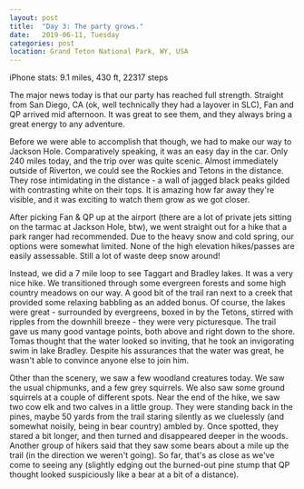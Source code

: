 ```yaml
---
layout: post
title:  "Day 3: The party grows."
date:   2019-06-11, Tuesday
categories: post
location: Grand Teton National Park, WY, USA
---
```


iPhone stats: 9.1 miles, 430 ft, 22317 steps

The major news today is that our party has reached full strength. Straight from San Diego, CA (ok, well technically they had a layover in SLC), Fan and QP arrived mid afternoon. It was great to see them, and they always bring a great energy to any adventure.

Before we were able to accomplish that though, we had to make our way to Jackson Hole. Comparatively speaking, it was an easy day in the car. Only 240 miles today, and the trip over was quite scenic. Almost immediately outside of Riverton, we could see the Rockies and Tetons in the distance. They rose intimidating in the distance - a wall of jagged black peaks gilded with contrasting white on their tops. It is amazing how far away they're visible, and it was exciting to watch them grow as we got closer.

After picking Fan & QP up at the airport (there are a lot of private jets sitting on the tarmac at Jackson Hole, btw), we went straight out for a hike that a park ranger had recommended. Due to the heavy snow and cold spring, our options were somewhat limited. None of the high elevation hikes/passes are easily assessable. Still a lot of waste deep snow around!

Instead, we did a 7 mile loop to see Taggart and Bradley lakes. It was a very nice hike. We transitioned through some evergreen forests and some high country meadows on our way. A good bit of the trail ran next to a creek that provided some relaxing babbling as an added bonus. Of course, the lakes were great - surrounded by evergreens, boxed in by the Tetons, stirred with ripples from the downhill breeze - they were very picturesque. The trail gave us many good vantage points, both above and right down to the shore. Tomas thought that the water looked so inviting, that he took an invigorating swim in lake Bradley. Despite his assurances that the water was great, he wasn't able to convince anyone else to join him.

Other than the scenery, we saw a few woodland creatures today. We saw the usual chipmunks, and a few grey squirrels. We also saw some ground squirrels at a couple of different spots. Near the end of the hike, we saw two cow elk and two calves in a little group. They were standing back in the pines, maybe 50 yards from the trail staring silently as we cluelessly (and somewhat noisily, being in bear country) ambled by. Once spotted, they stared a bit longer, and then turned and disappeared deeper in the woods. Another group of hikers said that they saw some bears about a mile up the trail (in the direction we weren't going). So far, that's as close as we've come to seeing any (slightly edging out the burned-out pine stump that QP thought looked suspiciously like a bear at a bit of a distance). 
